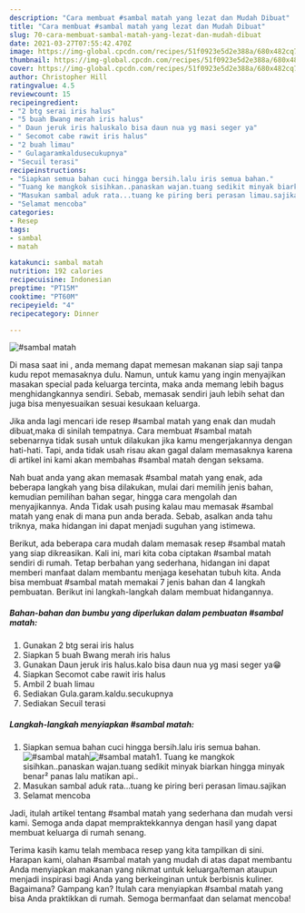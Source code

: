 ```yaml
---
description: "Cara membuat #sambal matah yang lezat dan Mudah Dibuat"
title: "Cara membuat #sambal matah yang lezat dan Mudah Dibuat"
slug: 70-cara-membuat-sambal-matah-yang-lezat-dan-mudah-dibuat
date: 2021-03-27T07:55:42.470Z
image: https://img-global.cpcdn.com/recipes/51f0923e5d2e388a/680x482cq70/sambal-matah-foto-resep-utama.jpg
thumbnail: https://img-global.cpcdn.com/recipes/51f0923e5d2e388a/680x482cq70/sambal-matah-foto-resep-utama.jpg
cover: https://img-global.cpcdn.com/recipes/51f0923e5d2e388a/680x482cq70/sambal-matah-foto-resep-utama.jpg
author: Christopher Hill
ratingvalue: 4.5
reviewcount: 15
recipeingredient:
- "2 btg serai iris halus"
- "5 buah Bwang merah iris halus"
- " Daun jeruk iris haluskalo bisa daun nua yg masi seger ya"
- " Secomot cabe rawit iris halus"
- "2 buah limau"
- " Gulagaramkaldusecukupnya"
- "Secuil terasi"
recipeinstructions:
- "Siapkan semua bahan cuci hingga bersih.lalu iris semua bahan."
- "Tuang ke mangkok sisihkan..panaskan wajan.tuang sedikit minyak biarkan hingga minyak benar² panas lalu matikan api.."
- "Masukan sambal aduk rata...tuang ke piring beri perasan limau.sajikan"
- "Selamat mencoba"
categories:
- Resep
tags:
- sambal
- matah

katakunci: sambal matah 
nutrition: 192 calories
recipecuisine: Indonesian
preptime: "PT15M"
cooktime: "PT60M"
recipeyield: "4"
recipecategory: Dinner

---
```



![#sambal matah](https://img-global.cpcdn.com/recipes/51f0923e5d2e388a/680x482cq70/sambal-matah-foto-resep-utama.jpg)

Di masa  saat ini , anda memang dapat memesan makanan siap saji tanpa kudu repot memasaknya dulu. Namun, untuk kamu yang ingin menyajikan masakan special pada keluarga tercinta, maka anda memang lebih bagus menghidangkannya sendiri. Sebab, memasak sendiri jauh lebih sehat dan juga bisa menyesuaikan sesuai kesukaan keluarga.

Jika anda lagi mencari ide resep #sambal matah yang enak dan mudah dibuat,maka di sinilah tempatnya. Cara membuat #sambal matah  sebenarnya tidak susah untuk dilakukan jika kamu mengerjakannya dengan hati-hati. Tapi, anda tidak usah risau akan gagal dalam memasaknya 
karena di artikel ini kami akan membahas #sambal matah dengan seksama.  



Nah buat anda yang akan memasak #sambal matah yang enak, ada beberapa langkah yang bisa dilakukan, mulai dari memilih jenis bahan, kemudian pemilihan bahan segar, hingga cara mengolah dan menyajikannya. Anda Tidak usah pusing kalau mau memasak #sambal matah yang enak di mana pun anda berada. Sebab, asalkan anda  tahu triknya, maka hidangan ini dapat menjadi suguhan yang istimewa.

Berikut, ada beberapa cara mudah dalam memasak resep #sambal matah yang siap dikreasikan. Kali ini, mari kita coba ciptakan #sambal matah sendiri di rumah. Tetap berbahan yang sederhana, hidangan ini dapat memberi manfaat dalam membantu menjaga kesehatan tubuh kita. Anda bisa membuat #sambal matah memakai 7 jenis bahan dan 4 langkah pembuatan. Berikut ini langkah-langkah dalam membuat hidangannya.

<!--inarticleads1-->

##### Bahan-bahan dan bumbu yang diperlukan dalam pembuatan #sambal matah:

1. Gunakan 2 btg serai iris halus
1. Siapkan 5 buah Bwang merah iris halus
1. Gunakan  Daun jeruk iris halus.kalo bisa daun nua yg masi seger ya😁
1. Siapkan  Secomot cabe rawit iris halus
1. Ambil 2 buah limau
1. Sediakan  Gula.garam.kaldu.secukupnya
1. Sediakan Secuil terasi




<!--inarticleads2-->

##### Langkah-langkah menyiapkan #sambal matah:

1. Siapkan semua bahan cuci hingga bersih.lalu iris semua bahan.
<img src="https://img-global.cpcdn.com/steps/a66ee6fc9bc3f901/160x128cq70/sambal-matah-langkah-memasak-1-foto.jpg" alt="#sambal matah"><img src="https://img-global.cpcdn.com/steps/bb7f67578a3d785d/160x128cq70/sambal-matah-langkah-memasak-1-foto.jpg" alt="#sambal matah">1. Tuang ke mangkok sisihkan..panaskan wajan.tuang sedikit minyak biarkan hingga minyak benar² panas lalu matikan api..
1. Masukan sambal aduk rata...tuang ke piring beri perasan limau.sajikan
1. Selamat mencoba




Jadi, itulah artikel tentang  #sambal matah  yang sederhana dan mudah versi kami. Semoga anda dapat mempraktekkannya dengan hasil yang dapat membuat keluarga di rumah senang. 

Terima kasih kamu telah membaca resep yang kita tampilkan di sini. Harapan kami, olahan  #sambal matah yang mudah di atas dapat membantu Anda menyiapkan makanan yang nikmat untuk keluarga/teman ataupun menjadi inspirasi bagi Anda yang berkeinginan untuk berbisnis kuliner. Bagaimana? Gampang kan? Itulah cara menyiapkan #sambal matah yang bisa Anda praktikkan di rumah. Semoga bermanfaat dan selamat mencoba!

